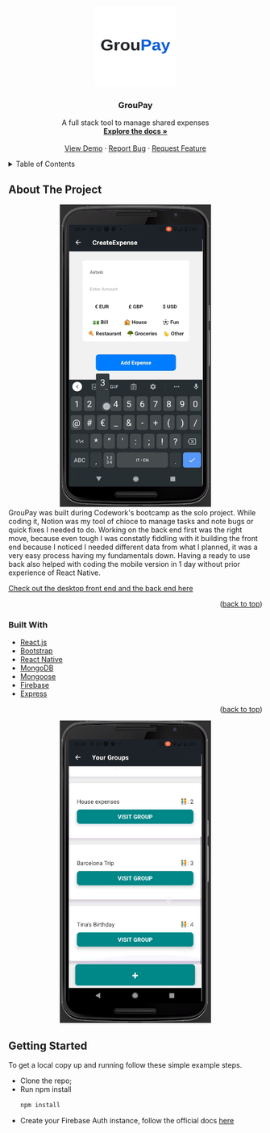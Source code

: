 <div id="top"></div>

<br />
<div align="center">
  <a href="https://github.com/Fav8/groupay">
    <img src="assets/groupay.png" alt="Logo"  width="160" height="160" >
  </a>

<h3 align="center">GrouPay</h3>

  <p align="center">
    A full stack tool to manage shared expenses 
    <br />
    <a href="https://github.com/Fav8/groupay"><strong>Explore the docs »</strong></a>
    <br />
    <br />
    <a href="https://www.youtube.com/watch?v=1kLm0Uf5Gy8">View Demo</a>
    ·
    <a href="https://github.com/Fav8/groupay/issues">Report Bug</a>
    ·
    <a href="https://github.com/Fav8/groupay/issues">Request Feature</a>
  </p>
</div>



<!-- TABLE OF CONTENTS -->
<details>
  <summary>Table of Contents</summary>
  <ol>
    <li>
      <a href="#about-the-project">About The Project</a>
      <ul>
        <li><a href="#built-with">Built With</a></li>
      </ul>
    </li>
    <li>
      <a href="#getting-started">Getting Started</a>
    </li>
  </ol>
</details>



<!-- ABOUT THE PROJECT -->
## About The Project
<div align="center">
   <a href="https://github.com/Fav8/groupay">
    <img src="assets/groupay-mobile2.png" width="300" height="600">
  </a>
</div>
GrouPay was built during Codework's bootcamp as the solo project.
While coding it, Notion was my tool of chioce to manage tasks and note bugs or quick fixes I needed to do.
Working on the back end first was the right move, because even tough I was constatly fiddling with it building the front end because I noticed I needed different data from what I planned, it was a very easy process having my fundamentals down.
Having a ready to use back also helped with coding the mobile version in 1 day without prior experience of React Native.


[Check out the desktop front end and the back end here](https://github.com/Fav8/groupay)

<p align="right">(<a href="#top">back to top</a>)</p>



### Built With

* [React.js](https://reactjs.org/)
* [Bootstrap](https://getbootstrap.com)
* [React Native](https://reactnative.dev/)
* [MongoDB](https://www.mongodb.com/)
* [Mongoose](https://mongoosejs.com/)
* [Firebase](https://firebase.google.com/)
* [Express](https://expressjs.com/)

<p align="right">(<a href="#top">back to top</a>)</p>
<div align="center">
  <a href="https://github.com/Fav8/groupay">
      <img src="assets/groupay_mobile.png" width="300" height="600">
    </a>
 </div>

<!-- GETTING STARTED -->
## Getting Started

To get a local copy up and running follow these simple example steps.
* Clone the repo;
* Run npm install
  ```sh
  npm install
  ```
 * Create your Firebase Auth instance, follow the official docs [here](https://firebase.google.com/)
